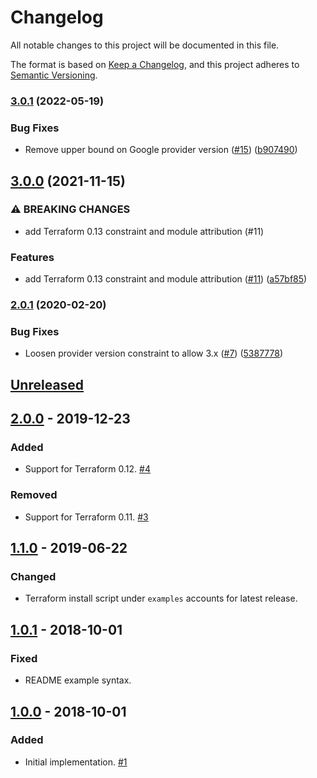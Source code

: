 # Changelog
All notable changes to this project will be documented in this file.

The format is based on [Keep a Changelog](https://keepachangelog.com/en/1.0.0/),
and this project adheres to [Semantic Versioning](https://semver.org/spec/v2.0.0.html).

### [3.0.1](https://github.com/terraform-google-modules/terraform-google-endpoints-dns/compare/v3.0.0...v3.0.1) (2022-05-19)


### Bug Fixes

* Remove upper bound on Google provider version ([#15](https://github.com/terraform-google-modules/terraform-google-endpoints-dns/issues/15)) ([b907490](https://github.com/terraform-google-modules/terraform-google-endpoints-dns/commit/b907490f6b82d47280cefe0f6184a5889679ecfa))

## [3.0.0](https://www.github.com/terraform-google-modules/terraform-google-endpoints-dns/compare/v2.0.1...v3.0.0) (2021-11-15)


### ⚠ BREAKING CHANGES

* add Terraform 0.13 constraint and module attribution (#11)

### Features

* add Terraform 0.13 constraint and module attribution ([#11](https://www.github.com/terraform-google-modules/terraform-google-endpoints-dns/issues/11)) ([a57bf85](https://www.github.com/terraform-google-modules/terraform-google-endpoints-dns/commit/a57bf8565891f2ecd7304e55e75b36da88eef752))

### [2.0.1](https://www.github.com/terraform-google-modules/terraform-google-endpoints-dns/compare/v2.0.0...v2.0.1) (2020-02-20)


### Bug Fixes

* Loosen provider version constraint to allow 3.x ([#7](https://www.github.com/terraform-google-modules/terraform-google-endpoints-dns/issues/7)) ([5387778](https://www.github.com/terraform-google-modules/terraform-google-endpoints-dns/commit/5387778499fa4002e6f939548ea5004308af34aa))

## [Unreleased]

## [2.0.0] - 2019-12-23

### Added

- Support for Terraform 0.12. [#4]

### Removed

- Support for Terraform 0.11. [#3]

## [1.1.0] - 2019-06-22

### Changed

- Terraform install script under `examples` accounts for latest release.

## [1.0.1] - 2018-10-01

### Fixed

- README example syntax.

## [1.0.0] - 2018-10-01

### Added

- Initial implementation. [#1]

[Unreleased]: https://github.com/terraform-google-modules/terraform-google-endpoints-dns/compare/v2.0.0...HEAD
[2.0.0]: https://github.com/terraform-google-modules/terraform-google-endpoints-dns/compare/1.1.0...v2.0.0
[1.1.0]: https://github.com/terraform-google-modules/terraform-google-endpoints-dns/compare/1.0.1...1.1.0
[1.0.1]: https://github.com/terraform-google-modules/terraform-google-endpoints-dns/compare/1.0.0...1.0.1
[1.0.0]: https://github.com/terraform-google-modules/terraform-google-endpoints-dns/releases/tag/1.0.0
[#4]: https://github.com/terraform-google-modules/terraform-google-endpoints-dns/issues/4
[#3]: https://github.com/terraform-google-modules/terraform-google-endpoints-dns/pull/3
[#1]: https://github.com/terraform-google-modules/terraform-google-endpoints-dns/pull/1
